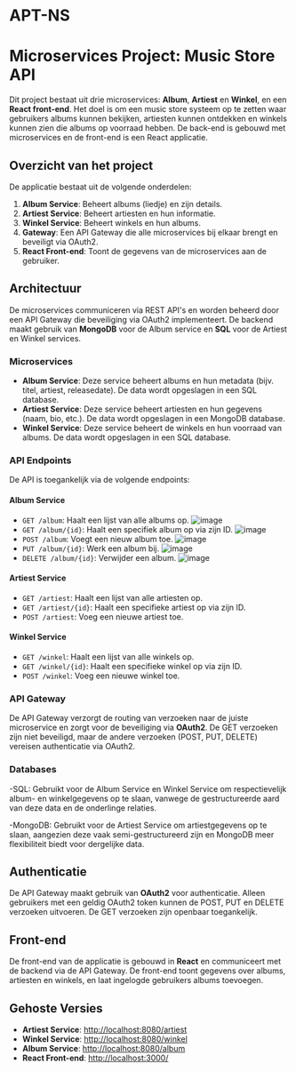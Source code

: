 # APT-NS
# Microservices Project: Music Store API

Dit project bestaat uit drie microservices: **Album**, **Artiest** en **Winkel**, en een **React front-end**. Het doel is om een music store systeem op te zetten waar gebruikers albums kunnen bekijken, artiesten kunnen ontdekken en winkels kunnen zien die albums op voorraad hebben. De back-end is gebouwd met microservices en de front-end is een React applicatie.

## Overzicht van het project

De applicatie bestaat uit de volgende onderdelen:
1. **Album Service**: Beheert albums (liedje) en zijn details.
2. **Artiest Service**: Beheert artiesten en hun informatie.
3. **Winkel Service**: Beheert winkels en hun albums.
4. **Gateway**: Een API Gateway die alle microservices bij elkaar brengt en beveiligt via OAuth2.
5. **React Front-end**: Toont de gegevens van de microservices aan de gebruiker.

## Architectuur

De microservices communiceren via REST API's en worden beheerd door een API Gateway die beveiliging via OAuth2 implementeert. De backend maakt gebruik van **MongoDB** voor de Album service en **SQL** voor de Artiest en Winkel services. 

### Microservices
- **Album Service**: Deze service beheert albums en hun metadata (bijv. titel, artiest, releasedate). De data wordt opgeslagen in een SQL database.
- **Artiest Service**: Deze service beheert artiesten en hun gegevens (naam, bio, etc.). De data wordt opgeslagen in een MongoDB database.
- **Winkel Service**: Deze service beheert de winkels en hun voorraad van albums. De data wordt opgeslagen in een SQL database.

### API Endpoints
De API is toegankelijk via de volgende endpoints:

#### Album Service
- `GET /album`: Haalt een lijst van alle albums op.
  ![image](https://github.com/user-attachments/assets/3e4f5990-e8a9-4167-9b9f-2b46bb265b1a)
- `GET /album/{id}`: Haalt een specifiek album op via zijn ID.
  ![image](https://github.com/user-attachments/assets/d0b72bc8-4f99-4383-a751-aa64cd21f7e7)
- `POST /album`: Voegt een nieuw album toe.
  ![image](https://github.com/user-attachments/assets/ae990ba4-70bf-4e75-b201-badcb53cafd4)
- `PUT /album/{id}`: Werk een album bij.
  ![image](https://github.com/user-attachments/assets/d9fd463c-6a5c-42d7-aecf-beb89c5f98a5)
- `DELETE /album/{id}`: Verwijder een album.
  ![image](https://github.com/user-attachments/assets/571d40de-dcc4-4a27-9693-822d08efda2b)

#### Artiest Service
- `GET /artiest`: Haalt een lijst van alle artiesten op.
- `GET /artiest/{id}`: Haalt een specifieke artiest op via zijn ID.
- `POST /artiest`: Voeg een nieuwe artiest toe.

#### Winkel Service
- `GET /winkel`: Haalt een lijst van alle winkels op.
- `GET /winkel/{id}`: Haalt een specifieke winkel op via zijn ID.
- `POST /winkel`: Voeg een nieuwe winkel toe.

### API Gateway
De API Gateway verzorgt de routing van verzoeken naar de juiste microservice en zorgt voor de beveiliging via **OAuth2**. De GET verzoeken zijn niet beveiligd, maar de andere verzoeken (POST, PUT, DELETE) vereisen authenticatie via OAuth2.

### Databases
-SQL: Gebruikt voor de Album Service en Winkel Service om respectievelijk album- en winkelgegevens op te slaan, vanwege de gestructureerde aard van deze data en de onderlinge relaties.

-MongoDB: Gebruikt voor de Artiest Service om artiestgegevens op te slaan, aangezien deze vaak semi-gestructureerd zijn en MongoDB meer flexibiliteit biedt voor dergelijke data.

## Authenticatie
De API Gateway maakt gebruik van **OAuth2** voor authenticatie. Alleen gebruikers met een geldig OAuth2 token kunnen de POST, PUT en DELETE verzoeken uitvoeren. De GET verzoeken zijn openbaar toegankelijk.

## Front-end
De front-end van de applicatie is gebouwd in **React** en communiceert met de backend via de API Gateway. De front-end toont gegevens over albums, artiesten en winkels, en laat ingelogde gebruikers albums toevoegen.

## Gehoste Versies
- **Artiest Service**: [http://localhost:8080/artiest](http://localhost:8080/artiest)
- **Winkel Service**: [http://localhost:8080/winkel](http://localhost:8080/winkel)
- **Album Service**: [http://localhost:8080/album](http://localhost:8080/album)
- **React Front-end**: [http://localhost:3000/](http://localhost:3000/)


